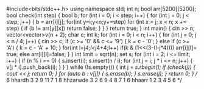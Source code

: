 #include<bits/stdc++.h>
using namespace std;
int n;
bool arr[5200][5200];
bool check(int step)
{
	bool b;
	for (int i = 0; i < step; i++)
	{
		for (int j = 0; j < step; j++)
		{
			b = arr[i][j];
			for(int y=i;y<n;y+=step)
				for (int x = j; x < n; x += step)
				{
					if (b != arr[y][x])
						return false;
				}
		}
	}
	return true;
}
int main()
{
	cin >> n;
	vector<vector<int>>v(n + 2);
	char c;
	int k;
	for (int i = 0; i < n; i++)
	{
		for (int j = 0; j < n / 4; j++)
		{
			cin >> c;
			if (c >= '0' && c <= '9')
			{
				k = c - '0';
			}
			else
				if (c >= 'A')
				{
					k = c - 'A' + 10;
				}
			for(int l=j*4;l<j*4+4;l++)
				if(k & (1<<(3-(l-j*4))))
					arr[i][l]= true;
				else
					arr[i][l]=false;
		}
	}
	int limit = sqrt(n);
	set<int> s;
	for (int i = 2; i <= limit; i++)
	{
		if (n % i == 0)
		{
			s.insert(i);
			s.insert(n / i);
			for (int j = i; j * i <= n; j++)
			{
				v[j * i].push_back(i);
			}
		}
	}
	while (!s.empty())
	{
		int j = *s.rbegin();
		if (check(j))
		{
			cout << j;
			return 0;
		}
		for (auto b : v[j])
		{
			s.erase(b);
		}
		s.erase(j);
	}
	return 0;
}
/*
6
hhardh
3 2 9 11 7 1
8
hhzarwde
3 2 6 9 4 8 7 1
6
hhaarr
1 2 3 4 5 6
*/

